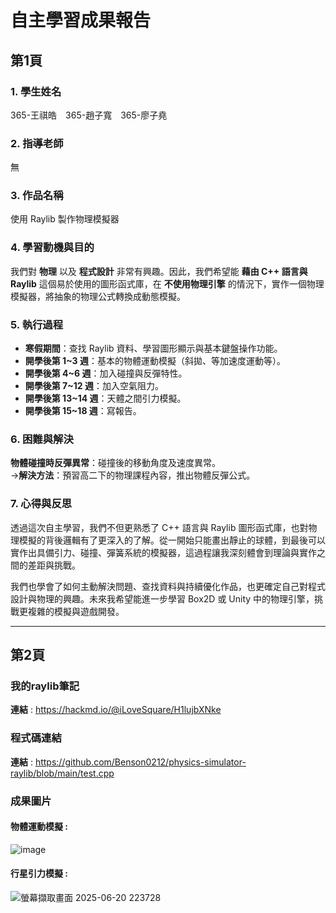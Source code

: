 # 自主學習成果報告

## 第1頁

### 1. 學生姓名
365-王祺皓　365-趙子寬　365-廖子堯

### 2. 指導老師
無

### 3. 作品名稱
使用 Raylib 製作物理模擬器

### 4. 學習動機與目的
我們對 **物理** 以及 **程式設計** 非常有興趣。因此，我們希望能 **藉由 C++ 語言與 Raylib** 這個易於使用的圖形函式庫，在 **不使用物理引擎** 的情況下，實作一個物理模擬器，將抽象的物理公式轉換成動態模擬。

### 5. 執行過程
- **寒假期間**：查找 Raylib 資料、學習圖形顯示與基本鍵盤操作功能。
- **開學後第 1~3 週**：基本的物體運動模擬（斜拋、等加速度運動等）。
- **開學後第 4~6 週**：加入碰撞與反彈特性。
- **開學後第 7~12 週**：加入空氣阻力。
- **開學後第 13~14 週**：天體之間引力模擬。
- **開學後第 15~18 週**：寫報告。

### 6. 困難與解決
**物體碰撞時反彈異常**：碰撞後的移動角度及速度異常。  
  ->**解決方法**：預習高二下的物理課程內容，推出物體反彈公式。

### 7. 心得與反思
透過這次自主學習，我們不但更熟悉了 C++ 語言與 Raylib 圖形函式庫，也對物理模擬的背後邏輯有了更深入的了解。從一開始只能畫出靜止的球體，到最後可以實作出具備引力、碰撞、彈簧系統的模擬器，這過程讓我深刻體會到理論與實作之間的差距與挑戰。

我們也學會了如何主動解決問題、查找資料與持續優化作品，也更確定自己對程式設計與物理的興趣。未來我希望能進一步學習 Box2D 或 Unity 中的物理引擎，挑戰更複雜的模擬與遊戲開發。

---

## 第2頁
### 我的raylib筆記
**連結** : https://hackmd.io/@iLoveSquare/H1lujbXNke
### 程式碼連結
**連結** : https://github.com/Benson0212/physics-simulator-raylib/blob/main/test.cpp

### 成果圖片
#### 物體運動模擬 : 
![image](https://hackmd.io/_uploads/Hk4sLl7Vxg.png)

#### 行星引力模擬 : 
![螢幕擷取畫面 2025-06-20 223728](https://hackmd.io/_uploads/Hk46zl7Nex.png)
